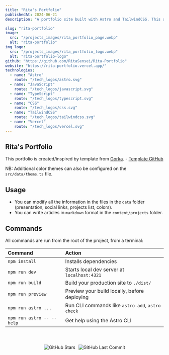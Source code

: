 ```yaml
---
title: "Rita's Portfolio"
publishedAt: 2024-06-21
description: "A portfolio site built with Astro and TailwindCSS. This site is a work in progress."

slug: "rita-portfolio"
image:
  src: "/projects_images/rita_portfolio_page.webp"
  alt: "rita-portfolio"
img_logo:
  src: "/projects_images/rita_portfolio_logo.webp"
  alt: "rita-portfolio-logo"
github: "https://github.com/RitaSensei/Rita-Portfolio"
website: "https://rita-portfolio.vercel.app/"
technologies:
  - name: "Astro"
    route: "/tech_logos/astro.svg"
  - name: "JavaScript"
    route: "/tech_logos/javascript.svg"
  - name: "TypeScript"
    route: "/tech_logos/typescript.svg"
  - name: "CSS"
    route: "/tech_logos/css.svg"
  - name: "TailwindCSS"
    route: "/tech_logos/tailwindcss.svg"
  - name: "Vercel"
    route: "/tech_logos/vercel.svg"
---
```


## Rita's Portfolio

This portfolio is created/inspired by template from [Gorka](https://gorka.iand.dev). - [Template GitHub](https://github.com/GRKdev/astro-portfolio)

NB: Additional color themes can also be configured on the `src/data/theme.ts` file.

## Usage

<ul style="list-style-type: disc; padding-left: 30px;">
  <li>You can modify all the information in the files in the <code>data</code> folder (presentation, social links, projects list, colors).</li>
  <li>You can write articles in <code>markdown</code> format in the <code>content/projects</code> folder.</li>
</ul>

## Commands

All commands are run from the root of the project, from a terminal:

| Command                   | Action                                           |
| :------------------------ | :----------------------------------------------- |
| `npm install`             | Installs dependencies                            |
| `npm run dev`             | Starts local dev server at `localhost:4321`      |
| `npm run build`           | Build your production site to `./dist/`          |
| `npm run preview`         | Preview your build locally, before deploying     |
| `npm run astro ...`       | Run CLI commands like `astro add`, `astro check` |
| `npm run astro -- --help` | Get help using the Astro CLI                     |

<div style="display: flex; justify-content: center; padding-top: 40px">
  <img src="https://img.shields.io/github/stars/RitaSensei/Rita-Portfolio" alt="GitHub Stars" style="margin-right: 10px;"/>
  <img src="https://img.shields.io/github/last-commit/RitaSensei/Rita-Portfolio" alt="GitHub Last Commit" />
</div>
